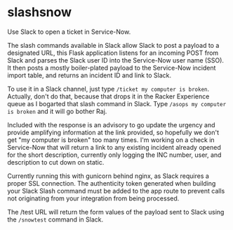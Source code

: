 # slashsnow

Use Slack to open a ticket in Service-Now.

The slash commands available in Slack allow Slack to post a payload to a designated URL, this Flask application listens for an incoming POST from Slack and parses the Slack user ID into the Service-Now user name (SSO).  It then posts a mostly boiler-plated payload to the Service-Now incident import table, and returns an incident ID and link to Slack.

To use it in a Slack channel, just type `/ticket my computer is broken`.  Actually, don't do that, because that drops it in the Racker Experience queue as I bogarted that slash command in Slack.  Type `/asops my computer is broken` and it will go bother Raj.

Included with the response is an advisory to go update the urgency and provide amplifying information at the link provided, so hopefully we don't get "my computer is broken" too many times.  I'm working on a check in Service-Now that will return a link to any existing incident already opened for the short description, currently only logging the INC number, user, and description to cut down on static.

Currently running this with gunicorn behind nginx, as Slack requires a proper SSL connection.  The authenticity token generated when building your Slack Slash command must be added to the app route to prevent calls not originating from your integration from being processed.

The /test URL will return the form values of the payload sent to Slack using the `/snowtest` command in Slack.

